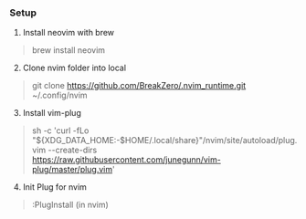 ### Setup
1. Install neovim with brew
> brew install neovim
2. Clone nvim folder into local
> git clone https://github.com/BreakZero/.nvim_runtime.git ~/.config/nvim
3. Install vim-plug
> sh -c 'curl -fLo "${XDG_DATA_HOME:-$HOME/.local/share}"/nvim/site/autoload/plug.vim --create-dirs \
>       https://raw.githubusercontent.com/junegunn/vim-plug/master/plug.vim'
4. Init Plug for nvim
> :PlugInstall (in nvim)